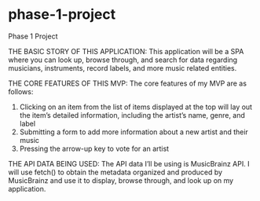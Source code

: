 # phase-1-project
Phase 1 Project

THE BASIC STORY OF THIS APPLICATION:
This application will be a SPA where you can look up, browse through, and search for data regarding musicians, instruments, record labels, and more music related entities.

THE CORE FEATURES OF THIS MVP:
The core features of my MVP are as follows:
1. Clicking on an item from the list of items displayed at the top will lay out the item’s detailed information, including the artist’s name, genre, and label
2. Submitting a form to add more information about a new artist and their music
3. Pressing the arrow-up key to vote for an artist

THE API DATA BEING USED:
The API data I’ll be using is MusicBrainz API. I will use fetch() to obtain the metadata organized and produced by MusicBrainz and use it to display, browse through, and look up on my application.
